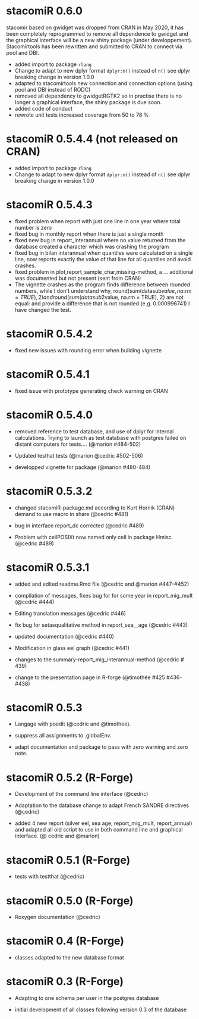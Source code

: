 # stacomiR 0.6.0

stacomir based on gwidget was dropped from CRAN in May 2020, it has been completely reprogrammed to remove all dependence to
gwidget and the graphical interface will be a new shiny package (under developpement). Stacomirtools has been rewritten and submitted to CRAN 
to connect via pool and DBI.

* added import to package  `rlang` 
* Change to adapt to new dplyr format `dplyr:n()` instead of `n()` see dplyr breaking change in version 1.0.0
* adapted to stacomirtools new connection and connection options (using pool and DBI instead of RODC)
* removed all dependency to gwidgetRGTK2 so in practise there is no longer a graphical interface, the shiny package is due soon.
* added code of conduct
* rewrote unit tests increased coverage from 50 to 78 %

# stacomiR 0.5.4.4 (not released on CRAN)


* added import to package  `rlang` 
* Change to adapt to new dplyr format `dplyr:n()` instead of `n()` see dplyr breaking change in version 1.0.0


# stacomiR 0.5.4.3


* fixed problem when report with just one line in one year where total number is zero
* fixed bug in monthly report when there is just a single month
* fixed new bug in report_interannual where no value returned from the database created a character which 
was crashing the program
* fixed bug in bilan interannual when quantiles were calculated on a single line, now reports exactly the value of that line for all quantiles and avoid crashes.
* fixed problem in plot,report_sample_char,missing-method, a ... additional was documented but not present (sent from CRAN)
* The vignette crashes as the program finds difference between rounded numbers, while I don't understand why, 
    round(sum(datasub$value, na.rm = TRUE), 2) and round(sum(datasub2$value, na.rm = TRUE), 2) are not equal: and provide a difference that is not rounded (e.g. 0.000996741) I have changed the test.

# stacomiR 0.5.4.2

* fixed new issues with rounding error when building vignette

# stacomiR 0.5.4.1

* fixed issue with prototype generating check warning on CRAN

# stacomiR 0.5.4.0

* removed reference to test database, and use of dplyr for internal calculations. 
Trying to launch as test database with postgres failed on distant computers for tests.... (@marion #484-502)

* Updated testhat tests (@marion  @cedric #502-506)

* developped vignette for package (@marion #480-484)

# stacomiR 0.5.3.2

* changed stacomiR-package.md according to Kurt Hornik (CRAN) demand to use macro in share (@cedric #481)

* bug in interface report_dc corrected (@cedric #489)

* Problem with ceilPOSIXt now named only ceil in package Hmisc. (@cedric #489)


# stacomiR 0.5.3.1

* added and edited readme.Rmd file (@cedric and @marion #447-#452)

* compilation of messages, fixes bug for for some year in report\_mig\_mult (@cedric #444)

* Editing translation messages (@cedric #446)

* fix bug for setasqualitative method in report\_sea__age (@cedric #443)

* updated documentation (@cedric #440)

* Modification in glass eel graph (@cedric #441)

* changes to the summary-report\_mig\_interannual-method (@cedric # 439)

* change to the presentation page in R-forge (@timothée #425 #436-#438)

# stacomiR 0.5.3

* Langage with poedit (@cedric and @timothee).

* suppress all assignments to .globalEnv.

* adapt documentation and package to pass with zero warning and zero note.

# stacomiR 0.5.2 (R-Forge)

* Development of the command line interface (@cedric)

* Adaptation to the database change to adapt French SANDRE directives (@cedric)

* added 4 new report (silver eel, sea age, report\_mig\_mult, report_annual) and adapted all old script to use in both command line and graphical interface. (@ cedric and @marion)

# stacomiR 0.5.1 (R-Forge)

* tests with testthat (@cedric)

# stacomiR 0.5.0 (R-Forge)

* Roxygen documentation (@cedric)

# stacomiR 0.4 (R-Forge)

* classes adapted to the new database format

# stacomiR 0.3 (R-Forge)

* Adapting to one schema per user in the postgres database 

* initial development of all classes following version 0.3 of the database
 